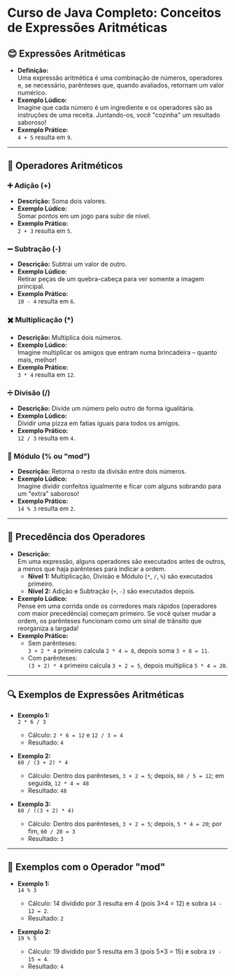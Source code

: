 # Curso de Java Completo: Conceitos de Expressões Aritméticas

## 😊 Expressões Aritméticas  
- **Definição:**  
  Uma expressão aritmética é uma combinação de números, operadores e, se necessário, parênteses que, quando avaliados, retornam um valor numérico.  
- **Exemplo Lúdico:**  
  Imagine que cada número é um ingrediente e os operadores são as instruções de uma receita. Juntando-os, você "cozinha" um resultado saboroso!  
- **Exemplo Prático:**  
  `4 + 5` resulta em `9`.

---

## 🔢 Operadores Aritméticos  
### ➕ Adição (+)  
- **Descrição:** Soma dois valores.  
- **Exemplo Lúdico:**  
  Somar pontos em um jogo para subir de nível.  
- **Exemplo Prático:**  
  `2 + 3` resulta em `5`.

### ➖ Subtração (-)  
- **Descrição:** Subtrai um valor de outro.  
- **Exemplo Lúdico:**  
  Retirar peças de um quebra-cabeça para ver somente a imagem principal.  
- **Exemplo Prático:**  
  `10 - 4` resulta em `6`.

### ✖️ Multiplicação (*)  
- **Descrição:** Multiplica dois números.  
- **Exemplo Lúdico:**  
  Imagine multiplicar os amigos que entram numa brincadeira – quanto mais, melhor!  
- **Exemplo Prático:**  
  `3 * 4` resulta em `12`.

### ➗ Divisão (/)  
- **Descrição:** Divide um número pelo outro de forma igualitária.  
- **Exemplo Lúdico:**  
  Dividir uma pizza em fatias iguais para todos os amigos.  
- **Exemplo Prático:**  
  `12 / 3` resulta em `4`.

### 🔄 Módulo (% ou "mod")  
- **Descrição:** Retorna o resto da divisão entre dois números.  
- **Exemplo Lúdico:**  
  Imagine dividir confeitos igualmente e ficar com alguns sobrando para um "extra" saboroso!  
- **Exemplo Prático:**  
  `14 % 3` resulta em `2`.

---

## 📏 Precedência dos Operadores  
- **Descrição:**  
  Em uma expressão, alguns operadores são executados antes de outros, a menos que haja parênteses para indicar a ordem.  
  - **Nível 1:** Multiplicação, Divisão e Módulo (`*`, `/`, `%`) são executados primeiro.  
  - **Nível 2:** Adição e Subtração (`+`, `-`) são executados depois.  
- **Exemplo Lúdico:**  
  Pense em uma corrida onde os corredores mais rápidos (operadores com maior precedência) começam primeiro. Se você quiser mudar a ordem, os parênteses funcionam como um sinal de trânsito que reorganiza a largada!  
- **Exemplo Prático:**  
  - Sem parênteses:  
    `3 + 2 * 4` primeiro calcula `2 * 4 = 8`, depois soma `3 + 8 = 11`.  
  - Com parênteses:  
    `(3 + 2) * 4` primeiro calcula `3 + 2 = 5`, depois multiplica `5 * 4 = 20`.

---

## 🔍 Exemplos de Expressões Aritméticas  
- **Exemplo 1:**  
  `2 * 6 / 3`  
  - Cálculo: `2 * 6 = 12` e `12 / 3 = 4`  
  - Resultado: `4`
  
- **Exemplo 2:**  
  `60 / (3 + 2) * 4`  
  - Cálculo: Dentro dos parênteses, `3 + 2 = 5`; depois, `60 / 5 = 12`; em seguida, `12 * 4 = 48`  
  - Resultado: `48`
  
- **Exemplo 3:**  
  `60 / ((3 + 2) * 4)`  
  - Cálculo: Dentro dos parênteses, `3 + 2 = 5`; depois, `5 * 4 = 20`; por fim, `60 / 20 = 3`  
  - Resultado: `3`

---

## 🧮 Exemplos com o Operador "mod"  
- **Exemplo 1:**  
  `14 % 3`  
  - Cálculo: 14 dividido por 3 resulta em 4 (pois 3×4 = 12) e sobra `14 - 12 = 2`.  
  - Resultado: `2`
  
- **Exemplo 2:**  
  `19 % 5`  
  - Cálculo: 19 dividido por 5 resulta em 3 (pois 5×3 = 15) e sobra `19 - 15 = 4`.  
  - Resultado: `4`